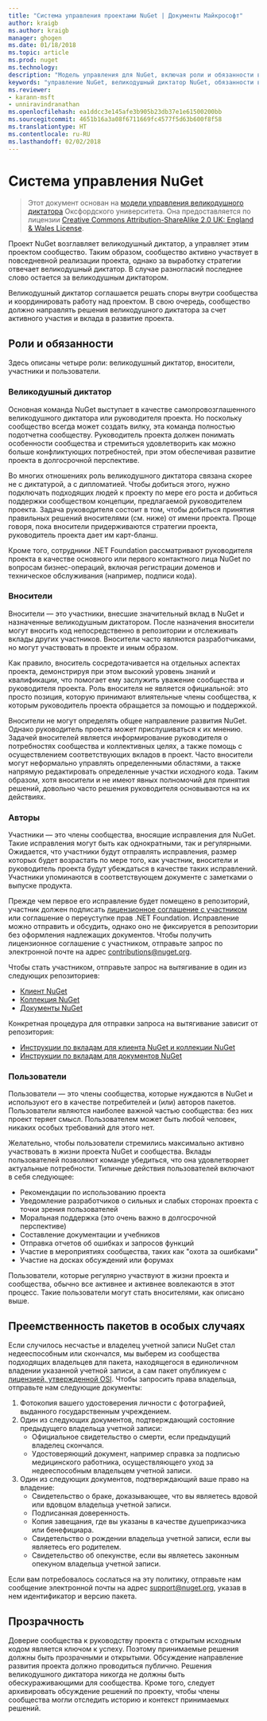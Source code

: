 ```yaml
---
title: "Система управления проектами NuGet | Документы Майкрософт"
author: kraigb
ms.author: kraigb
manager: ghogen
ms.date: 01/18/2018
ms.topic: article
ms.prod: nuget
ms.technology: 
description: "Модель управления для NuGet, включая роли и обязанности вносителей, участников и пользователей."
keywords: "управление NuGet, великодушный диктатор NuGet, обязанности вносителя, обязанности участника, обязанности пользователя"
ms.reviewer:
- karann-msft
- unniravindranathan
ms.openlocfilehash: ea1ddcc3e145afe3b905b23db37e1e61500200bb
ms.sourcegitcommit: 4651b16a3a08f6711669fc4577f5d63b600f8f58
ms.translationtype: HT
ms.contentlocale: ru-RU
ms.lasthandoff: 02/02/2018
---
```

# <a name="nuget-governance"></a>Система управления NuGet

> Этот документ основан на [модели управления великодушного диктатора](http://www.oss-watch.ac.uk/resources/benevolentdictatorgovernancemodel) Оксфордского университета. Она предоставляется по лицензии [Creative Commons Attribution-ShareAlike 2.0 UK: England & Wales License](http://creativecommons.org/licenses/by-sa/2.0/uk/).

Проект NuGet возглавляет великодушный диктатор, а управляет этим проектом сообщество. Таким образом, сообщество активно участвует в повседневной реализации проекта, однако за выработку стратегии отвечает великодушный диктатор. В случае разногласий последнее слово остается за великодушным диктатором.

Великодушный диктатор соглашается решать споры внутри сообщества и координировать работу над проектом. В свою очередь, сообщество должно направлять решения великодушного диктатора за счет активного участия и вклада в развитие проекта.

## <a name="roles-and-responsibilities"></a>Роли и обязанности

Здесь описаны четыре роли: великодушный диктатор, вносители, участники и пользователи.

### <a name="benevolent-dictator"></a>Великодушный диктатор

Основная команда NuGet выступает в качестве самопровозглашенного великодушного диктатора или руководителя проекта. Но поскольку сообщество всегда может создать вилку, эта команда полностью подотчетна сообществу. Руководитель проекта должен понимать особенности сообщества и стремиться удовлетворить как можно больше конфликтующих потребностей, при этом обеспечивая развитие проекта в долгосрочной перспективе.

Во многих отношениях роль великодушного диктатора связана скорее не с диктатурой, а с дипломатией. Чтобы добиться этого, нужно подключать подходящих людей к проекту по мере его роста и добиться поддержки сообществом концепции, предлагаемой руководителем проекта. Задача руководителя состоит в том, чтобы добиться принятия правильных решений вносителями (см. ниже) от имени проекта. Проще говоря, пока вносители придерживаются стратегии проекта, руководитель проекта дает им карт-бланш.

Кроме того, сотрудники .NET Foundation рассматривают руководителя проекта в качестве основного или первого контактного лица NuGet по вопросам бизнес-операций, включая регистрации доменов и техническое обслуживания (например, подписи кода).

### <a name="committers"></a>Вносители

Вносители — это участники, внесшие значительный вклад в NuGet и назначенные великодушным диктатором. После назначения вносители могут вносить код непосредственно в репозитории и отслеживать вклады других участников. Вносители часто являются разработчиками, но могут участвовать в проекте и иным образом.

Как правило, вноситель сосредотачивается на отдельных аспектах проекта, демонстрируя при этом высокий уровень знаний и квалификации, что помогает ему заслужить уважение сообщества и руководителя проекта. Роль вносителя не является официальной: это просто позиция, которую принимают влиятельные члены сообщества, к которым руководитель проекта обращается за помощью и поддержкой.

Вносители не могут определять общее направление развития NuGet. Однако руководитель проекта может прислушиваться к их мнению. Задачей вносителей является информирование руководителя о потребностях сообщества и коллективных целях, а также помощь с осуществлением соответствующих вкладов в проект. Часто вносители могут неформально управлять определенными областями, а также напрямую редактировать определенные участки исходного кода. Таким образом, хотя вносители и не имеют явных полномочий для принятия решений, довольно часто решения руководителя основываются на их действиях.

### <a name="contributors"></a>Авторы

Участники — это члены сообщества, вносящие исправления для NuGet. Такие исправления могут быть как однократными, так и регулярными. Ожидается, что участники будут отправлять исправления, размер которых будет возрастать по мере того, как участник, вносители и руководитель проекта будут убеждаться в качестве таких исправлений. Участники упоминаются в соответствующем документе с заметками о выпуске продукта.

Прежде чем первое его исправление будет помещено в репозиторий, участник должен подписать [лицензионное соглашение с участником](http://en.wikipedia.org/wiki/Contributor_License_Agreement) или соглашение о переуступке прав .NET Foundation. Исправление можно отправить и обсудить, однако оно не фиксируется в репозитории без оформления надлежащих документов. Чтобы получить лицензионное соглашение с участником, отправьте запрос по электронной почте на адрес [contributions@nuget.org](mailto:contributions@nuget.org).

Чтобы стать участником, отправьте запрос на вытягивание в один из следующих репозиториев:

- [Клиент NuGet](https://github.com/NuGet/NuGet.Client)
- [Коллекция NuGet](https://github.com/nuget/nugetgallery)
- [Документы NuGet](https://github.com/nuget/nugetdocs)

Конкретная процедура для отправки запроса на вытягивание зависит от репозитория:

- [Инструкции по вкладам для клиента NuGet и коллекции NuGet](https://github.com/NuGet/Home/wiki/Contributing-to-NuGet)
- [Инструкции по вкладам для документов NuGet](https://github.com/NuGet/NuGetDocs/wiki/Contributing-to-NuGet-Documentation)

### <a name="users"></a>Пользователи

Пользователи — это члены сообщества, которые нуждаются в NuGet и используют его в качестве потребителей и (или) авторов пакетов. Пользователи являются наиболее важной частью сообщества: без них проект теряет смысл. Пользователем может быть любой человек, никаких особых требований для этого нет.

Желательно, чтобы пользователи стремились максимально активно участвовать в жизни проекта NuGet и сообщества. Вклады пользователей позволяют команде убедиться, что она удовлетворяет актуальные потребности. Типичные действия пользователей включают в себя следующее:

- Рекомендации по использованию проекта
- Уведомление разработчиков о сильных и слабых сторонах проекта с точки зрения пользователей
- Моральная поддержка (это очень важно в долгосрочной перспективе)
- Составление документации и учебников
- Отправка отчетов об ошибках и запросов функций
- Участие в мероприятиях сообщества, таких как "охота за ошибками"
- Участие на досках обсуждений или форумах

Пользователи, которые регулярно участвуют в жизни проекта и сообщества, обычно все активнее и активнее вовлекаются в этот процесс. Такие пользователи могут стать вносителями, как описано выше.

## <a name="package-succession-under-special-circumstances"></a>Преемственность пакетов в особых случаях

Если случилось несчастье и владелец учетной записи NuGet стал недееспособным или скончался, мы выберем из сообщества подходящих владельцев для пакета, находящегося в единоличном владении указанной учетной записи, а сам пакет опубликуем с [лицензией, утвержденной OSI](https://opensource.org/licenses/alphabetical). Чтобы запросить права владельца, отправьте нам следующие документы:

1. Фотокопия вашего удостоверения личности с фотографией, выданного государственным учреждением.
1. Один из следующих документов, подтверждающий состояние предыдущего владельца учетной записи: 
    - Официальное свидетельство о смерти, если предыдущий владелец скончался.
    - Удостоверяющий документ, например справка за подписью медицинского работника, осуществляющего уход за недееспособным владельцем учетной записи.
1. Один из следующих документов, подтверждающий ваше право на владение: 
    - Свидетельство о браке, доказывающее, что вы являетесь вдовой или вдовцом владельца учетной записи.
    - Подписанная доверенность.
    - Копия завещания, где вы указаны в качестве душеприказчика или бенефициара.
    - Свидетельство о рождении владельца учетной записи, если вы являетесь его родителем.
    - Свидетельство об опекунстве, если вы являетесь законным опекуном владельца учетной записи.

Если вам потребовалось сослаться на эту политику, отправьте нам сообщение электронной почты на адрес [support@nuget.org](mailto:support@nuget.org), указав в нем идентификатор и версию пакета.

## <a name="transparency"></a>Прозрачность

Доверие сообщества к руководству проекта с открытым исходным кодом является ключом к успеху. Поэтому принимаемые решения должны быть прозрачными и открытыми. Обсуждение направление развития проекта должно проводиться публично. Решения великодушного диктатора никогда не должны быть обескураживающими для сообщества. Кроме того, следует архивировать обсуждение решений по проекту, чтобы члены сообщества могли отследить историю и контекст принимаемых решений.
